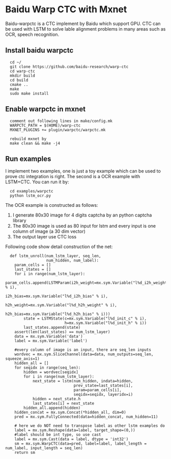 # Baidu Warp CTC with Mxnet

Baidu-warpctc is a CTC implement by Baidu which support GPU. CTC can be used with LSTM to solve lable alignment problems in many areas such as OCR, speech recognition.

## Install baidu warpctc

```
  cd ~/
  git clone https://github.com/baidu-research/warp-ctc
  cd warp-ctc
  mkdir build
  cd build
  cmake ..
  make
  sudo make install
```

## Enable warpctc in mxnet

```
  comment out following lines in make/config.mk
  WARPCTC_PATH = $(HOME)/warp-ctc
  MXNET_PLUGINS += plugin/warpctc/warpctc.mk
  
  rebuild mxnet by
  make clean && make -j4
```

## Run examples

I implement two examples, one is just a toy example which can be used to prove ctc integration is right. The second is a OCR example with LSTM+CTC. You can run it by:

```
  cd examples/warpctc
  python lstm_ocr.py
```

The OCR example is constructed as follows:
  
1. I generate 80x30 image for 4 digits captcha by an python captcha library
2. The 80x30 image is used as 80 input for lstm and every input is one column of image (a 30 dim vector)
3. The output layer use CTC loss

Following code show detail construction of the net:

```
  def lstm_unroll(num_lstm_layer, seq_len,
                  num_hidden, num_label):
    param_cells = []
    last_states = []
    for i in range(num_lstm_layer):
        param_cells.append(LSTMParam(i2h_weight=mx.sym.Variable("l%d_i2h_weight" % i),
                                     i2h_bias=mx.sym.Variable("l%d_i2h_bias" % i),
                                     h2h_weight=mx.sym.Variable("l%d_h2h_weight" % i),
                                     h2h_bias=mx.sym.Variable("l%d_h2h_bias" % i)))
        state = LSTMState(c=mx.sym.Variable("l%d_init_c" % i),
                          h=mx.sym.Variable("l%d_init_h" % i))
        last_states.append(state)
    assert(len(last_states) == num_lstm_layer)
    data = mx.sym.Variable('data')
    label = mx.sym.Variable('label')
    
    #every column of image is an input, there are seq_len inputs
    wordvec = mx.sym.SliceChannel(data=data, num_outputs=seq_len, squeeze_axis=1)
    hidden_all = []
    for seqidx in range(seq_len):
        hidden = wordvec[seqidx]
        for i in range(num_lstm_layer):
            next_state = lstm(num_hidden, indata=hidden,
                              prev_state=last_states[i],
                              param=param_cells[i],
                              seqidx=seqidx, layeridx=i)
            hidden = next_state.h
            last_states[i] = next_state
        hidden_all.append(hidden)
    hidden_concat = mx.sym.Concat(*hidden_all, dim=0)
    pred = mx.sym.FullyConnected(data=hidden_concat, num_hidden=11)
    
    # here we do NOT need to transpose label as other lstm examples do
    label = mx.sym.Reshape(data=label, target_shape=(0,))
    #label should be int type, so use cast
    label = mx.sym.Cast(data = label, dtype = 'int32')
    sm = mx.sym.WarpCTC(data=pred, label=label, label_length = num_label, input_length = seq_len)
    return sm
```
  
